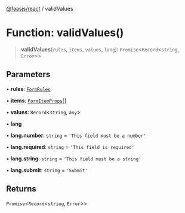 [@faasjs/react](../README.md) / validValues

# Function: validValues()

> **validValues**(`rules`, `items`, `values`, `lang`): `Promise`\<`Record`\<`string`, `Error`\>\>

## Parameters

• **rules**: [`FormRules`](../type-aliases/FormRules.md)

• **items**: [`FormItemProps`](../type-aliases/FormItemProps.md)[]

• **values**: `Record`\<`string`, `any`\>

• **lang**

• **lang.number**: `string` = `'This field must be a number'`

• **lang.required**: `string` = `'This field is required'`

• **lang.string**: `string` = `'This field must be a string'`

• **lang.submit**: `string` = `'Submit'`

## Returns

`Promise`\<`Record`\<`string`, `Error`\>\>
